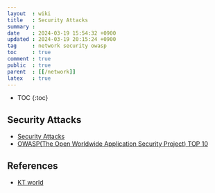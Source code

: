 ```yaml
---
layout  : wiki
title   : Security Attacks
summary : 
date    : 2024-03-19 15:54:32 +0900
updated : 2024-03-19 20:15:24 +0900
tag     : network security owasp
toc     : true
comment : true
public  : true
parent  : [[/network]]
latex   : true
---
```

* TOC
{:toc}

## Security Attacks

- [Security Attacks](http://www.ktword.co.kr/test/view/view.php?m_temp1=3551&id=1190)
- [OWASP(The Open Worldwide Application Security Project) TOP 10](https://owasp.org/www-project-top-ten/)

## References

- [KT world](http://www.ktword.co.kr/test/view/view.php?m_temp1=2288&id=531)